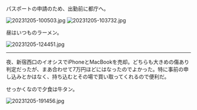 パスポートの申請のため、出勤前に都庁へ。

![20231205-100503.jpg](https://ceshmina-photos.s3.ap-northeast-1.amazonaws.com/medium/202312/20231205-100503.jpg)
![20231205-103732.jpg](https://ceshmina-photos.s3.ap-northeast-1.amazonaws.com/medium/202312/20231205-103732.jpg)

昼はいつものラーメン。

![20231205-124451.jpg](https://ceshmina-photos.s3.ap-northeast-1.amazonaws.com/medium/202312/20231205-124451.jpg)

---

夜、新宿西口のイオシスでiPhoneとMacBookを売却。どちらも大きめの傷あり判定だったが、まあ合わせて7万円ほどにはなったのでよかった。特に事前の申し込みとかはなく、持ち込むとその場で買い取ってくれるので便利だ。

せっかくなので夕食は牛タン。

![20231205-191456.jpg](https://ceshmina-photos.s3.ap-northeast-1.amazonaws.com/medium/202312/20231205-191456.jpg)

